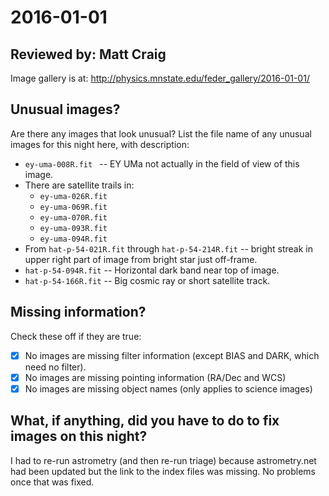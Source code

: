 # 2016-01-01

## Reviewed by:   Matt Craig 

Image gallery is at: http://physics.mnstate.edu/feder_gallery/2016-01-01/

## Unusual images?

Are there any images that look unusual? List the file name of any unusual images for this night here, with description:

+ `ey-uma-008R.fit ` -- EY UMa not actually in the field of view of this image.
+ There are satellite trails in:
  + `ey-uma-026R.fit`
  + `ey-uma-069R.fit`
  + `ey-uma-070R.fit`
  + `ey-uma-093R.fit`
  + `ey-uma-094R.fit`
+ From `hat-p-54-021R.fit` through `hat-p-54-214R.fit` -- bright streak in upper right part of image from bright star just off-frame.
+ `hat-p-54-094R.fit` -- Horizontal dark band near top of image.
+ `hat-p-54-166R.fit` -- Big cosmic ray or short satellite track.


## Missing information?

Check these off if they are true:

- [x] No images are missing filter information (except BIAS and DARK, which need no filter).
- [x] No images are missing pointing information (RA/Dec and WCS)
- [x] No images are missing object names (only applies to science images)

## What, if anything, did you have to do to fix images on this night?

I had to re-run astrometry (and then re-run triage) because astrometry.net had been updated but the link to the index files was missing. No problems once that was fixed.
